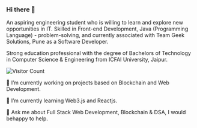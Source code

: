 ### Hi there 👋

An aspiring engineering student who is willing to learn and explore new opportunities in IT. Skilled in Front-end Development, Java (Programming Language) - problem-solving, and currently associated with Team Geek Solutions, Pune as a Software Developer.

Strong education professional with the degree of Bachelors of Technology in Computer Science & Engineering from ICFAI University, Jaipur.

![Visitor Count](https://profile-counter.glitch.me/{dhrvshrm}/count.svg)

🔭 I’m currently working on projects based on Blockchain and Web Development.

🌱 I’m currently learning Web3.js and Reactjs.

💬 Ask me about Full Stack Web Development, Blockchain & DSA, I would behappy to help.
